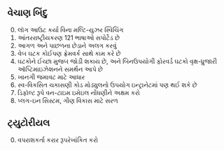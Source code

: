 ## વેચાણ બિંદુ

0. લૉગ આઉટ કર્યા વિના મલ્ટિ-યુઝર સ્વિચિંગ
1. આંતરરાષ્ટ્રીયકરણ 121 ભાષાઓ સપોર્ટેડ છે
2. આગળ અને પાછળના છેડાને અલગ કરવું
3. વેબ ઘટક કોઈપણ ફ્રેમવર્ક સાથે કામ કરે છે
4. ઘટકોને ઈચ્છા મુજબ જોડી શકાય છે, અને બિનઉપયોગી ફોરવર્ડ ઘટકો વૃક્ષ-ધ્રુજારી ઑપ્ટિમાઇઝેશનને સમર્થન આપે છે
5. ખાનગી જમાવટ માટે આધાર
6. સ્વ-વિકસિત ચકાસણી કોડ મોડ્યુલનો ઉપયોગ ઇન્ટ્રાનેટમાં પણ થઈ શકે છે
7. ડિફૉલ્ટ રૂપે વન-ટાઇમ ઇમેઇલ નોંધણીને અક્ષમ કરો
8. પ્લગ-ઇન સિસ્ટમ, ગૌણ વિકાસ માટે સરળ

## ટ્યુટોરીયલ

0. વપરાશકર્તા કરાર રૂપરેખાંકિત કરો